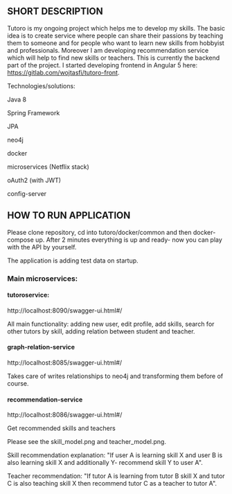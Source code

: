 ## SHORT DESCRIPTION

Tutoro is my ongoing project which helps me to develop my skills. The basic idea is to create service where people can
share their passions by teaching them to someone and for people who want to learn new skills from hobbyist and
professionals. Moreover I am developing recommendation service which will help to find new skills or teachers. This is
currently the backend part of the project. I started developing frontend in Angular 5 here: https://gitlab.com/wojtasfi/tutoro-front.

Technologies/solutions:

Java 8

Spring Framework

JPA

neo4j

docker

microservices (Netflix stack)

oAuth2 (with JWT)

config-server


## HOW TO RUN APPLICATION

Please clone repository, cd into tutoro/docker/common and then docker-compose up. After 2 minutes everything is up and
ready- now you can play with the API by yourself.

The application is adding test data on startup.

### Main microservices:

#### tutoroservice:

http://localhost:8090/swagger-ui.html#/

All main functionality: adding new user, edit profile, add skills, search for other tutors by skill, adding relation
between student and teacher.


#### graph-relation-service

http://localhost:8085/swagger-ui.html#/

Takes care of writes relationships to neo4j and transforming them before of course.


#### recommendation-service

http://localhost:8086/swagger-ui.html#/

Get recommended skills and teachers



Please see the skill_model.png and teacher_model.png.

Skill recommendation explanation: "If user A is learning skill X and user B is also learning skill X and additionally Y-
recommend skill Y to user A".

Teacher recommendation: "If tutor A is learning from tutor B skill X and tutor C is also teaching skill X then recommend
tutor C as a teacher to tutor A".